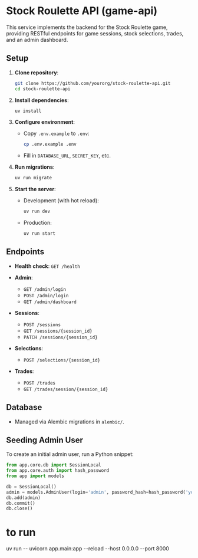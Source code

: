 # Stock Roulette API (game-api)

This service implements the backend for the Stock Roulette game, providing RESTful endpoints for game sessions, stock selections, trades, and an admin dashboard.

## Setup

1. **Clone repository**:
    ```bash
   git clone https://github.com/yourorg/stock-roulette-api.git
   cd stock-roulette-api
    ````

2. **Install dependencies**:

   ```bash
   uv install
   ```

3. **Configure environment**:

   * Copy `.env.example` to `.env`:

     ```bash
     cp .env.example .env
     ```
   * Fill in `DATABASE_URL`, `SECRET_KEY`, etc.

4. **Run migrations**:

   ```bash
   uv run migrate
   ```

5. **Start the server**:

   * Development (with hot reload):

     ```bash
     uv run dev
     ```
   * Production:

     ```bash
     uv run start
     ```

## Endpoints

* **Health check**: `GET /health`
* **Admin**:

  * `GET /admin/login`
  * `POST /admin/login`
  * `GET /admin/dashboard`
* **Sessions**:

  * `POST /sessions`
  * `GET /sessions/{session_id}`
  * `PATCH /sessions/{session_id}`
* **Selections**:

  * `POST /selections/{session_id}`
* **Trades**:

  * `POST /trades`
  * `GET /trades/session/{session_id}`

## Database

* Managed via Alembic migrations in `alembic/`.

## Seeding Admin User

To create an initial admin user, run a Python snippet:

```python
from app.core.db import SessionLocal
from app.core.auth import hash_password
from app import models

db = SessionLocal()
admin = models.AdminUser(login='admin', password_hash=hash_password('yourpassword'))
db.add(admin)
db.commit()
db.close()
```


# to run
uv run -- uvicorn app.main:app --reload --host 0.0.0.0 --port 8000
